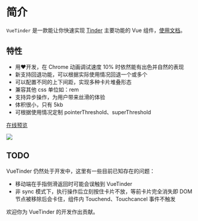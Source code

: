 # 简介

`VueTinder` 是一款能让你快速实现 [Tinder](https://tinder.com) 主要功能的 Vue 组件，[使用文档](https://shanlh.github.io/vue-tinder)。

## 特性

- 用❤️开发，在 Chrome 动画调试速度 10% 时依然能有出色并自然的表现
- 新支持回退功能，可以根据实际使用情况回退一个或多个
- 可以配置不同的上下间距，实现多种卡片堆叠形态
- 兼容其他 css 单位如：rem
- 支持异步操作，为用户带来丝滑的体验
- 体积很小，只有 5kb
- 可根据使用情况定制 pointerThreshold、superThreshold

[在线预览](https://codesandbox.io/s/vue-template-by7qi)

![](https://raw.githubusercontent.com/shanlh/vue-tinder/master/.gitbook/assets/ping-mu-lu-zhi-2019101713.19.47-2.gif)

## TODO

VueTinder 仍然处于开发中，这里有一些目前已知存在的问题：

- 移动端在手指侧滑返回时可能会误触到 VueTinder
- 非 sync 模式下，执行操作后立刻按住卡片不放，等前卡片完全消失即 DOM 节点被移除后会卡住，组件内 Touchend、Touchcancel 事件不触发

欢迎你为 VueTinder 的开发作出贡献。